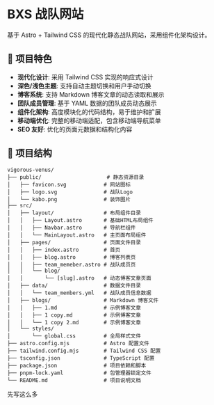 # BXS 战队网站

基于 Astro + Tailwind CSS 的现代化静态战队网站，采用组件化架构设计。

## 🌟 项目特色

- **现代化设计**: 采用 Tailwind CSS 实现的响应式设计
- **深色/浅色主题**: 支持自动主题切换和用户手动切换
- **博客系统**: 支持 Markdown 博客文章的动态读取和展示
- **团队成员管理**: 基于 YAML 数据的团队成员动态展示
- **组件化架构**: 高度模块化的代码结构，易于维护和扩展
- **移动端优化**: 完整的移动端适配，包含移动端导航菜单
- **SEO 友好**: 优化的页面元数据和结构化内容

## 🚀 项目结构

```text
vigorous-venus/
├── public/                     # 静态资源目录
│   ├── favicon.svg            # 网站图标
│   ├── logo.svg               # 战队Logo
│   └── kabo.png               # 装饰图片
├── src/
│   ├── layout/                # 布局组件目录
│   │   ├── Layout.astro       # 基础HTML布局组件
│   │   ├── Navbar.astro       # 导航栏组件
│   │   └── MainLayout.astro   # 主页面布局组件
│   ├── pages/                 # 页面文件目录
│   │   ├── index.astro        # 首页
│   │   ├── blog.astro         # 博客列表页
│   │   ├── team_memeber.astro # 战队成员页
│   │   └── blog/
│   │       └── [slug].astro   # 动态博客文章页面
│   ├── data/                  # 数据文件目录
│   │   └── team_members.yml   # 战队成员信息数据
│   ├── blogs/                 # Markdown 博客文件
│   │   ├── 1.md               # 示例博客文章
│   │   ├── 1 copy.md          # 示例博客文章
│   │   └── 1 copy 2.md        # 示例博客文章
│   └── styles/
│       └── global.css         # 全局样式文件
├── astro.config.mjs           # Astro 配置文件
├── tailwind.config.mjs        # Tailwind CSS 配置
├── tsconfig.json              # TypeScript 配置
├── package.json               # 项目依赖和脚本
├── pnpm-lock.yaml             # 包管理器锁定文件
└── README.md                  # 项目说明文档
```

先写这么多